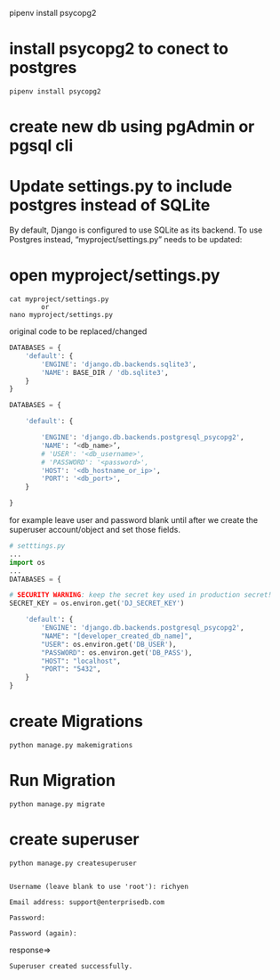 pipenv install psycopg2

# install psycopg2 to conect to postgres
    pipenv install psycopg2

# create new db using pgAdmin or pgsql cli 

# Update settings.py to include postgres instead of SQLite

By default, Django is configured to use SQLite as its backend. To use Postgres instead, “myproject/settings.py” needs to be updated:

# open myproject/settings.py
    cat myproject/settings.py
            or
    nano myproject/settings.py

original code to be replaced/changed
```py
DATABASES = {
    'default': {
        'ENGINE': 'django.db.backends.sqlite3',
        'NAME': BASE_DIR / 'db.sqlite3',
    }
}
```

```py
DATABASES = {

    'default': {

        'ENGINE': 'django.db.backends.postgresql_psycopg2',
        'NAME': ‘<db_name>’,
        # 'USER': '<db_username>',
        # 'PASSWORD': '<password>',
        'HOST': '<db_hostname_or_ip>',
        'PORT': '<db_port>',
    }

}
```

for example
leave user and password blank until after we create the superuser account/object and set those fields.
```py
# setttings.py
...
import os
...
DATABASES = {

# SECURITY WARNING: keep the secret key used in production secret!
SECRET_KEY = os.environ.get('DJ_SECRET_KEY')

    'default': {
        'ENGINE': 'django.db.backends.postgresql_psycopg2',
        "NAME": "[developer_created_db_name]",
        "USER": os.environ.get('DB_USER'),
        "PASSWORD": os.environ.get('DB_PASS'),
        "HOST": "localhost",
        "PORT": "5432",
    }
}
```

# create Migrations
    python manage.py makemigrations

# Run Migration
    python manage.py migrate


# create superuser
    python manage.py createsuperuser
    
    
    Username (leave blank to use 'root'): richyen

    Email address: support@enterprisedb.com

    Password: 

    Password (again): 

response=>

    Superuser created successfully.
